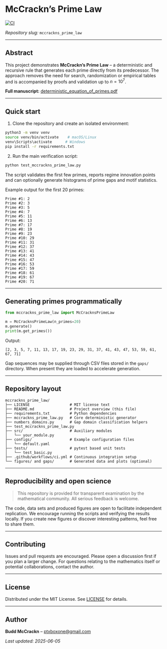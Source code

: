 # McCrackn’s Prime Law
[![CI](https://github.com/pt2710/McCrackns-Prime-Law/actions/workflows/ci.yml/badge.svg)](https://github.com/pt2710/McCrackns-Prime-Law/actions/workflows/ci.yml)

_Repository slug:_ `mccrackns_prime_law`

---

## Abstract

This project demonstrates **McCrackn’s Prime Law** – a deterministic and recursive rule that generates each prime directly from its predecessor. The approach removes the need for search, randomization or empirical tables and is accompanied by proofs and validation up to $n=10^7$.

**Full manuscript:** [deterministic_equation_of_primes.pdf](https://github.com/pt2710/McCrackns-Prime-Law/blob/main/deterministic_equation_of_primes.pdf)

---

## Quick start

1. Clone the repository and create an isolated environment:

```bash
python3 -m venv venv
source venv/bin/activate    # macOS/Linux
venv\Scripts\activate      # Windows
pip install -r requirements.txt
```

2. Run the main verification script:

```bash
python test_mccrackns_prime_law.py
```

The script validates the first few primes, reports regime innovation points and can optionally generate histograms of prime gaps and motif statistics.

Example output for the first 20 primes:

```
Prime #1: 2
Prime #2: 3
Prime #3: 5
Prime #4: 7
Prime #5: 11
Prime #6: 13
Prime #7: 17
Prime #8: 19
Prime #9: 23
Prime #10: 29
Prime #11: 31
Prime #12: 37
Prime #13: 41
Prime #14: 43
Prime #15: 47
Prime #16: 53
Prime #17: 59
Prime #18: 61
Prime #19: 67
Prime #20: 71
```

---

## Generating primes programmatically

```python
from mccrackns_prime_law import McCracknsPrimeLaw

m = McCracknsPrimeLaw(n_primes=20)
m.generate()
print(m.get_primes())
```

Output:

```
[2, 3, 5, 7, 11, 13, 17, 19, 23, 29, 31, 37, 41, 43, 47, 53, 59, 61, 67, 71]
```


Gap sequences may be supplied through CSV files stored in the `gaps/` directory. When present they are loaded to accelerate generation.

---

## Repository layout

```
mccrackns_prime_law/
├── LICENSE                  # MIT license text
├── README.md                # Project overview (this file)
├── requirements.txt         # Python dependencies
├── mccrackns_prime_law.py   # Core deterministic generator
├── numbers_domains.py       # Gap domain classification helpers
├── test_mccrackns_prime_law.py
├── src/                     # Auxiliary modules
│   └── your_module.py
├── configs/                 # Example configuration files
│   └── default.yaml
├── tests/                   # pytest based unit tests
│   └── test_basic.py
├── .github/workflows/ci.yml # Continuous integration setup
└── figures/ and gaps/       # Generated data and plots (optional)
```

---

## Reproducibility and open science

> This repository is provided for transparent examination by the mathematical community. All serious feedback is welcome.

The code, data sets and produced figures are open to facilitate independent replication. We encourage running the scripts and verifying the results locally. If you create new figures or discover interesting patterns, feel free to share them.

---

## Contributing

Issues and pull requests are encouraged. Please open a discussion first if you plan a larger change. For questions relating to the mathematics itself or potential collaborations, contact the author.

---

## License

Distributed under the MIT License. See [LICENSE](LICENSE) for details.

---

## Author

**Budd McCrackn** – [ptxboxone@gmail.com](mailto:ptxboxone@gmail.com)

_Last updated: 2025-06-05_

